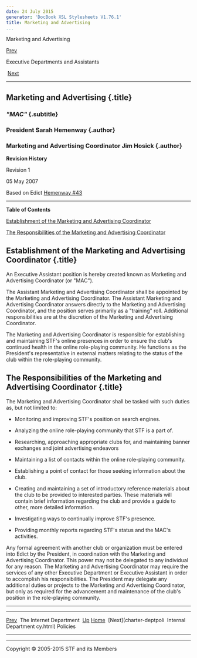 ```yaml
---
date: 24 July 2015
generator: 'DocBook XSL Stylesheets V1.76.1'
title: Marketing and Advertising
...
```


Marketing and Advertising

[Prev](charter-id.html) 

Executive Departments and Assistants

 [Next](charter-deptpolicy.html)

* * * * *

Marketing and Advertising {.title}
-------------------------

### *"MAC"* {.subtitle}

### President Sarah Hemenway {.author}

### Marketing and Advertising Coordinator Jim Hosick {.author}

**Revision History**

Revision 1

05 May 2007

Based on Edict [Hemenway
\#43](http://www.star-fleet.com/prez/edicts/hemenway/#e43)

* * * * *

**Table of Contents**

[Establishment of the Marketing and Advertising
Coordinator](charter-mac.html#idp140478693215312)

[The Responsibilities of the Marketing and Advertising
Coordinator](charter-mac.html#idp140478693218224)

Establishment of the Marketing and Advertising Coordinator {.title}
----------------------------------------------------------

An Executive Assistant position is hereby created known as Marketing and
Advertising Coordinator (or "MAC").

The Assistant Marketing and Advertising Coordinator shall be appointed
by the Marketing and Advertising Coordinator. The Assistant Marketing
and Advertising Coordinator answers directly to the Marketing and
Advertising Coordinator, and the position serves primarily as a
"training" roll. Additional responsibilities are at the discretion of
the Marketing and Advertising Coordinator.

The Marketing and Advertising Coordinator is responsible for
establishing and maintaining STF's online presences in order to ensure
the club's continued health in the online role-playing community. He
functions as the President's representative in external matters relating
to the status of the club within the role-playing community.

The Responsibilities of the Marketing and Advertising Coordinator {.title}
-----------------------------------------------------------------

The Marketing and Advertising Coordinator shall be tasked with such
duties as, but not limited to:

-   Monitoring and improving STF's position on search engines.

-   Analyzing the online role-playing community that STF is a part of.

-   Researching, approaching appropriate clubs for, and maintaining
    banner exchanges and joint advertising endeavors

-   Maintaining a list of contacts within the online role-playing
    community.

-   Establishing a point of contact for those seeking information about
    the club.

-   Creating and maintaining a set of introductory reference materials
    about the club to be provided to interested parties. These materials
    will contain brief information regarding the club and provide a
    guide to other, more detailed information.

-   Investigating ways to continually improve STF's presence.

-   Providing monthly reports regarding STF's status and the MAC's
    activities.

Any formal agreement with another club or organization must be entered
into Edict by the President, in coordination with the Marketing and
Advertising Coordinator. This power may not be delegated to any
individual for any reason. The Marketing and Advertising Coordinator may
require the services of any other Executive Department or Executive
Assistant in order to accomplish his responsibilities. The President may
delegate any additional duties or projects to the Marketing and
Advertising Coordinator, but only as required for the advancement and
maintenance of the club's position in the role-playing community.

* * * * *

  ------------------------ ------------------------ ------------------------
  [Prev](charter-id.html)  The Internet Department 
  [Up](departments.html)   [Home](../index.html)
   [Next](charter-deptpoli  Internal Department
  cy.html)                 Policies
  ------------------------ ------------------------ ------------------------

* * * * *

Copyright © 2005-2015 STF and its Members
